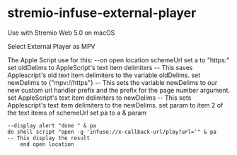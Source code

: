 # stremio-infuse-external-player

Use with Stremio Web 5.0 on macOS

Select External Player as MPV

The Apple Script use for this:
        --on open location schemeUrl
	set a to "https:"
	set oldDelims to AppleScript's text item delimiters
	-- This saves Applescript's old text item delimiters to the variable oldDelims.
	set newDelims to {"mpv://https"}
	-- This sets the variable newDelims to our new custom url handler prefix and the prefix for the page number argument.
	set AppleScript's text item delimiters to newDelims
	-- This sets Applescript's text item delimiters to the newDelims.
	set param to item 2 of the text items of schemeUrl
	set pa to a & param
	
	--display alert "done " & pa
	do shell script "open -g 'infuse://x-callback-url/play?url='" & pa
	-- This display the result
        end open location

